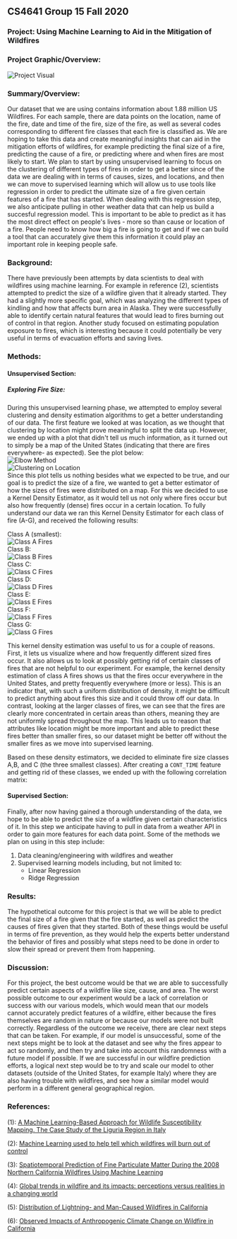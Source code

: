 ## CS4641 Group 15 Fall 2020

### Project: Using Machine Learning to Aid in the Mitigation of Wildfires

### Project Graphic/Overview:  


![Project Visual](project_outline.jpg)  


### Summary/Overview:

Our dataset that we are using contains information about 1.88 million US Wildfires. For each sample, there are data points on the location, name of the fire, date and time of the fire, size of the fire, as well as several codes corresponding to different fire classes that each fire is classified as. We are hoping to take this data and create meaningful insights that can aid in the mitigation efforts of wildfires, for example predicting the final size of a fire, predicting the cause of a fire, or predicting where and when fires are most likely to start. We plan to start by using unsupervised learning to focus on the clustering of different types of fires in order to get a better since of the data we are dealing with in terms of causes, sizes, and locations, and then we can move to supervised learning which will allow us to use tools like regression in order to predict the ultimate size of a fire given certain features of a fire that has started. When dealing with this regression step, we also anticipate pulling in other weather data that can help us build a succesful regression model. This is important to be able to predict as it has the most direct effect on people's lives - more so than cause or location of a fire. People need to know how big a fire is going to get and if we can build a tool that can accurately give them this information it could play an important role in keeping people safe.  

### Background:

There have previously been attempts by data scientists to deal with wildfires using machine learning. For example in reference (2), scientists attempted to predict the size of a wildfire given that it already started. They had a slightly more specific goal, which was analyzing the different types of kindling and how that affects burn area in Alaska. They were successfully able to identify certain natural features that would lead to fires burning out of control in that region. Another study focused on estimating population exposure to fires, which is interesting because it could potentially be very useful in terms of evacuation efforts and saving lives.

### Methods:

#### Unsupervised Section:  

##### Exploring Fire Size:

During this unsupervised learning phase, we attempted to employ several clustering and density estimation algorithms to get a better understanding of our data. The first feature we looked at was location, as we thought that clustering by location might prove meaningful to split the data up. However, we ended up with a plot that didn't tell us much information, as it turned out to simply be a map of the United States (indicating that there are fires everywhere- as expected). See the plot below:  
![Elbow Method](https://github.com/lukasnijhawan/CS4641Group15/blob/master/docs/vis/LocationElbow.png)  
![Clustering on Location](https://github.com/lukasnijhawan/CS4641Group15/blob/master/docs/vis/LocationCluster.png)  
Since this plot tells us nothing besides what we expected to be true, and our goal is to predict the size of a fire, we wanted to get a better estimator of how the sizes of fires were distributed on a map. For this we decided to use a Kernel Density Estimator, as it would tell us not only where fires occur but also how frequently (dense) fires occur in a certain location. To fully understand our data we ran this Kernel Density Estimator for each class of fire (A-G), and received the following results:  

Class A (smallest):  
![Class A Fires](https://github.com/lukasnijhawan/CS4641Group15/blob/master/docs/vis/ClassAHM.png)  
Class B:  
![Class B Fires](https://github.com/lukasnijhawan/CS4641Group15/blob/master/docs/vis/ClassBHM.png)  
Class C:  
![Class C Fires](https://github.com/lukasnijhawan/CS4641Group15/blob/master/docs/vis/ClassCHM.png)  
Class D:  
![Class D Fires](https://github.com/lukasnijhawan/CS4641Group15/blob/master/docs/vis/ClassDHM.png)  
Class E:  
![Class E Fires](https://github.com/lukasnijhawan/CS4641Group15/blob/master/docs/vis/ClassEHM.png)  
Class F:  
![Class F Fires](https://github.com/lukasnijhawan/CS4641Group15/blob/master/docs/vis/ClassFHM.png)  
Class G:  
![Class G Fires](https://github.com/lukasnijhawan/CS4641Group15/blob/master/docs/vis/ClassGHM.png)  


This kernel density estimation was useful to us for a couple of reasons. First, it lets us visualize where and how frequently different sized fires occur. It also allows us to look at possibly getting rid of certain classes of fires that are not helpful to our experiment. For example, the kernel density estimation of class A fires shows us that the fires occur everywhere in the United States, and pretty frequently everywhere (more or less). This is an indicator that, with such a uniform distribution of density, it might be difficult to predict anything about fires this size and it could throw off our data. In contrast, looking at the larger classes of fires, we can see that the fires are clearly more concentrated in certain areas than others, meaning they are not uniformly spread throughout the map. This leads us to reason that attributes like location might be more important and able to predict these fires better than smaller fires, so our dataset might be better off without the smaller fires as we move into supervised learning.

Based on these density estimators, we decided to eliminate fire size classes A,B, and C (the three smallest classes). After creating a `CONT_TIME` feature and getting rid of these classes, we ended up with the following correlation matrix:  








#### Supervised Section:  
Finally, after now having gained a thorough understanding of the data, we hope to be able to predict the size of a wildfire given certain characteristics of it. In this step we anticipate having to pull in data from a weather API in order to gain more features for each data point. Some of the methods we plan on using in this step include:  
  1. Data cleaning/engineering with wildfires and weather  
  2. Supervised learning models including, but not limited to:  
      * Linear Regression
      * Ridge Regression


### Results:

The hypothetical outcome for this project is that we will be able to predict the final size of a fire given that the fire started, as well as predict the causes of fires given that they started. Both of these things would be useful in terms of fire prevention, as they would help the experts better understand the behavior of fires and possibly what steps need to be done in order to slow their spread or prevent them from happening.

### Discussion:

For this project, the best outcome would be that we are able to successfully predict certain aspects of a wildfire like size, cause, and area. The worst possible outcome to our experiment would be a lack of correlation or success with our various models, which would mean that our models cannot accurately predict features of a wildfire, either because the fires themselves are random in nature or because our models were not built correctly. Regardless of the outcome we receive, there are clear next steps that can be taken. For example, if our model is unsuccessful, some of the next steps might be to look at the dataset and see why the fires appear to act so randomly, and then try and take into account this randomness with a future model if possible. If we are successful in our wildfire prediction efforts, a logical next step would be to try and scale our model to other datasets (outside of the United States, for example Italy) where they are also having trouble with wildfires, and see how a similar model would perform in a different general geographical region.

### References:
(1): [A Machine Learning-Based Approach for Wildlife Susceptibility Mapping. The Case Study of the Liguria Region in Italy](https://www.google.com/url?sa=t&rct=j&q=&esrc=s&source=web&cd=&ved=2ahUKEwidsPeivf_rAhVSTd8KHd8yBj8QFjAEegQICRAB&url=https%3A%2F%2Fwww.mdpi.com%2F2076-3263%2F10%2F3%2F105%2Fpdf&usg=AOvVaw1YcrKdNxaP00bDtDOdOn87)

(2): [Machine Learning used to help tell which wildfires will burn out of control](https://www.sciencedaily.com/releases/2019/09/190917133052.htm)

(3): [Spatiotemporal Prediction of Fine Particulate Matter During the 2008 Northern California Wildfires Using Machine Learning](https://www.firescience.gov/projects/14-1-04-5/project/14-1-04-5_EnvSciTech_Reid_SpatiotemporalModelingWildfires.pdf)

(4): [Global trends in wildfire and its impacts: perceptions versus realities in a changing world](https://www.ncbi.nlm.nih.gov/pmc/articles/PMC4874420/)  

(5): [Distribution of Lightning- and Man-Caused Wildfires in California](https://www.fs.fed.us/psw/publications/documents/psw_gtr058/psw_gtr058_6a_keeley.pdf)  

(6): [Observed Impacts of Anthropogenic Climate Change on Wildfire in California](https://agupubs.onlinelibrary.wiley.com/doi/full/10.1029/2019EF001210)  
